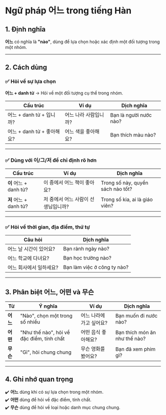# Ngữ pháp **어느** trong tiếng Hàn  

## 1. **Định nghĩa**  
**어느** có nghĩa là **"nào"**, dùng để lựa chọn hoặc xác định một đối tượng trong một nhóm.  

---

## 2. **Cách dùng**  

### ✅ **Hỏi về sự lựa chọn**  
**어느 + danh từ** → Hỏi về một đối tượng cụ thể trong nhóm.  

| **Cấu trúc**               | **Ví dụ**                              | **Dịch nghĩa**               |
|----------------------------|--------------------------------------|------------------------------|
| 어느 + danh từ + 입니까?   | 어느 나라 사람입니까?                 | Bạn là người nước nào?       |
| 어느 + danh từ + 좋아해요? | 어느 색을 좋아해요?                   | Bạn thích màu nào?           |

---

### ✅ **Dùng với 이/그/저 để chỉ định rõ hơn**  
| **Cấu trúc**           | **Ví dụ**                        | **Dịch nghĩa**            |
|------------------------|--------------------------------|--------------------------|
| **이** 어느 + danh từ? | 이 중에서 어느 책이 좋아요? | Trong số này, quyển sách nào tốt? |
| **저** 어느 + danh từ? | 저 중에서 어느 사람이 선생님입니까? | Trong số kia, ai là giáo viên? |

---

### ✅ **Hỏi về thời gian, địa điểm, thứ tự**  
| **Câu hỏi**                   | **Dịch nghĩa**            |
|--------------------------------|--------------------------|
| 어느 날 시간이 있어요?         | Bạn rảnh ngày nào?        |
| 어느 학교에 다녀요?           | Bạn học trường nào?       |
| 어느 회사에서 일하세요?       | Bạn làm việc ở công ty nào? |

---

## 3. **Phân biệt 어느, 어떤 và 무슨**  

| **Từ**   | **Ý nghĩa** | **Ví dụ** | **Dịch nghĩa** |
|----------|-----------|-----------|--------------|
| **어느** | "Nào", chọn một trong số nhiều | 어느 나라에 가고 싶어요? | Bạn muốn đi nước nào? |
| **어떤** | "Như thế nào", hỏi về đặc điểm, tính chất | 어떤 음식 좋아해요? | Bạn thích món ăn như thế nào? |
| **무슨** | "Gì", hỏi chung chung | 무슨 영화를 봤어요? | Bạn đã xem phim gì? |

---

## 4. **Ghi nhớ quan trọng**  
✔️ **어느** dùng khi có sự lựa chọn trong một nhóm.  
✔️ **어떤** dùng để hỏi về đặc điểm, tính chất.  
✔️ **무슨** dùng để hỏi về loại hoặc danh mục chung chung.  
